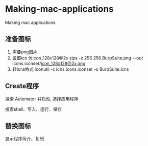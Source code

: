 # Making-mac-applications
Making mac applications
## 准备图标
1. 需要png图片
2. 设置ico 为icon_128x128@2x
sips -z 256 256 BurpSuite.png --out icons.iconset/icon_128x128@2x.png
3. 转icns格式
iconutil -c icns icons.iconset -o BurpSuite.icns

## Create程序
搜索 Automator 并启动, 选择应用程序

搜索shell、写入、运行、保存

## 替换图标
显示程序简介，复制

